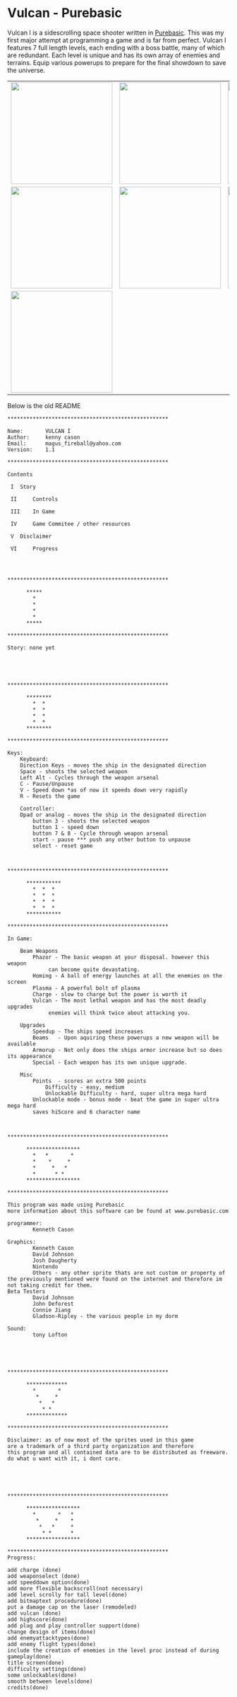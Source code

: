 Vulcan - Purebasic
==================

Vulcan I is a sidescrolling space shooter written in <a target="new" href="http://www.purebasic.com">Purebasic</a>. This was my first major attempt at programming a game and is far from perfect. Vulcan I features 7 full length levels, each ending with a boss battle, many of which are redundant. Each level is unique and has its own array of enemies and terrains. Equip various powerups to prepare for the final showdown to save the universe.

<table>
<tr>
<td><a href="/screenshots/screenshot01.JPG?raw=true"><img width="230px" src="/screenshots/screenshot01.JPG?raw=true" /></a></td>
<td><a href="/screenshots/screenshot02.JPG?raw=true"><img width="230px" src="/screenshots/screenshot02.JPG?raw=true" /></a></td>
<td><a href="/screenshots/screenshot03.JPG?raw=true"><img width="230px" src="/screenshots/screenshot03.JPG?raw=true" /></a></td>
</tr><tr>
<td><a href="/screenshots/screenshot04.JPG?raw=true"><img width="230px" src="/screenshots/screenshot04.JPG?raw=true" /></a></td>
<td><a href="/screenshots/screenshot05.JPG?raw=true"><img width="230px" src="/screenshots/screenshot05.JPG?raw=true" /></a></td>
<td><a href="/screenshots/screenshot06.JPG?raw=true"><img width="230px" src="/screenshots/screenshot06.JPG?raw=true" /></a></td>
</tr><tr>
<td><a href="/screenshots/screenshot07.JPG?raw=true"><img width="230px" src="/screenshots/screenshot07.JPG?raw=true" /></a></td>
</tr>
</table>



Below is the old README

```
***************************************************

Name:		VULCAN I
Author: 	kenny cason
Email: 		magus_fireball@yahoo.com
Version:	1.1
 
***************************************************

Contents 
 
 I 	Story

 II 	Controls

 III	In Game

 IV 	Game Commitee / other resources

 V	Disclaimer

 VI     Progress




***************************************************

      ***** 
        *       
        *     
        *  
        * 
      *****

***************************************************

Story: none yet





***************************************************

      ********
        *  *      
        *  *   
        *  *
        *  *
      ********

***************************************************

Keys:
	Keyboard:
	Direction Keys - moves the ship in the designated direction
	Space - shoots the selected weapon
	Left Alt - Cycles through the weapon arsenal
	C - Pause/Unpause
	V - Speed down *as of now it speeds down very rapidly
	R - Resets the game
	
	Controller:
	Dpad or analog - moves the ship in the designated direction
        button 3 - shoots the selected weapon
        button 1 - speed down
        button 7 & 8 - Cycle through weapon arsenal
        start - pause *** push any other button to unpause
        select - reset game



***************************************************

      ***********
        *  *  *    
        *  *  * 
        *  *  *
        *  *  *
      ***********

***************************************************

In Game: 

	Beam Weapons
		Phazor - The basic weapon at your disposal. however this weapon
			 can become quite devastating.
		Homing - A ball of energy launches at all the enemies on the screen
		Plasma - A powerful bolt of plasma
		Charge - slow to charge but the power is worth it
		Vulcan - The most lethal weapon and has the most deadly upgrades
			 enemies will think twice about attacking you.

	Upgrades
		Speedup - The ships speed increases
		Beams 	- Upon aquiring these powerups a new weapon will be available
		Armorup	- Not only does the ships armor increase but so does its appearance
		Special - Each weapon has its own unique upgrade. 

	Misc  	
		Points	- scores an extra 500 points
        	Difficulty - easy, medium
        	Unlockable Difficulty - hard, super ultra mega hard
		Unlockable mode - bonus mode - beat the game in super ultra mega hard
		saves hiScore and 6 character name
 


***************************************************

      ***************** 
        *   *       *
        *    *     *
        *     *   *
        *      * *
      *****************  

***************************************************

This program was made using Purebasic
more information about this software can be found at www.purebasic.com

programmer: 
		Kenneth Cason

Graphics:	
		Kenneth Cason
		David Johnson
		Josh Daugherty
		Nintendo 
		Others - any other sprite thats are not custom or property of the previously mentioned were found on the internet and therefore im not taking credit for them.
Beta Testers
		David Johnson
		John Deforest
		Connie Jiang
		Gladson-Ripley - the various people in my dorm
		
Sound:		
		tony Lofton
 




***************************************************

      ************* 
        *       *
         *     *
          *   *
           * *
      *************  

***************************************************

Disclaimer: as of now most of the sprites used in this game  
are a trademark of a third party organization and therefore  
this program and all contained data are to be distributed as freeware. 
do what u want with it, i dont care. 





***************************************************

      ***************** 
        *       *   *
         *     *    *
          *   *     *
           * *      *
      *****************

***************************************************
Progress:

add charge (done)
add weaponselect (done)
add speeddown option(done)
add more flexible backscroll(not necessary)
add level scrolly for tall level(done)
add bitmaptext procedure(done)
put a damage cap on the laser (remodeled)
add vulcan (done)
add highscore(done)
add plug and play controller support(done)
change design of items(done)
add enemyattacktypes(done)
add enemy flight types(done)
include the creation of enemies in the level proc instead of during gameplay(done)
title screen(done)
difficulty settings(done)
some unlockables(done)
smooth between levels(done)
credits(done)
```
